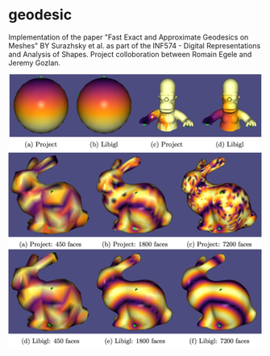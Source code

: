 # geodesic

Implementation of the paper "Fast Exact and Approximate Geodesics on Meshes" BY Surazhsky et al. as part of the INF574 - Digital Representations and Analysis of Shapes. Project colloboration between Romain Egele and Jeremy Gozlan.

![Test Image 1](circle_simpson.png)<!-- .element height="50%" width="50%" -->
![Test Image 1](bunny.png)<!-- .element height="50%" width="50%" -->

